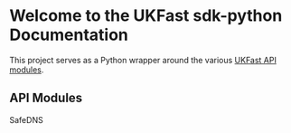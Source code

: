 # Welcome to the UKFast sdk-python Documentation

This project serves as a Python wrapper around the various [UKFast API modules](https://developers.ukfast.io/documentation).

## API Modules

SafeDNS